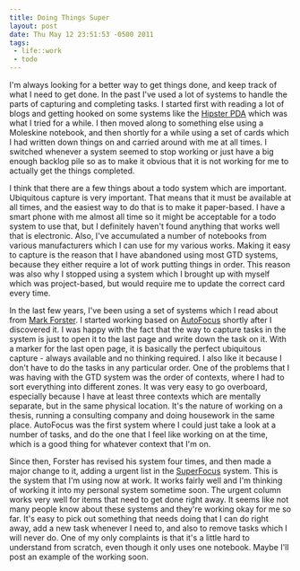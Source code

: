 ```yaml
--- 
title: Doing Things Super
layout: post
date: Thu May 12 23:51:53 -0500 2011
tags:
 - life::work
 - todo
---
```

I'm always looking for a better way to get things done, and keep track
of what I need to get done.  In the past I've used a lot of systems to
handle the parts of capturing and completing tasks.   I started first
with reading a lot of blogs and getting hooked on some systems like
the [Hipster
PDA](http://www.43folders.com/2004/09/03/introducing-the-hipster-pda)
which was what I tried for a while.  I then moved along to something
else using a Moleskine notebook, and then shortly for a while using a
set of cards which I had written down things on and carried around
with me at all times.  I switched whenever a system seemed to stop
working or just have a big enough backlog pile so as to make it
obvious that it is not working for me to actually get the things
completed.

I think that there are a few things about a todo system which
are important.  Ubiquitous capture is very important.  That means that it
must be available at all times, and the easiest way to do that is to
make it paper-based.   I have a smart phone with me almost all time so
it might be acceptable for a todo system to use that, but I definitely
haven't found anything that works well that is electronic.  Also, I've
accumulated a number of notebooks from various manufacturers which I
can use for my various works.  Making it easy to capture is the reason
that I have abandoned using most GTD systems, because they either
require a lot of work putting things in order.   This reason was also
why I stopped using a system which I brought up with myself which was
project-based, but would require me to update the correct card every
time.

In the last few years, I've been using a set of systems which I read about
from [Mark Forster](http://www.markforster.net/).   I started working
based on [AutoFocus](http://www.markforster.net/autofocus-system/)
shortly after I discovered it.  I was happy with the fact that the way
to capture tasks in the system is just to open it to the last page and
write down the task on it.  With a marker for the last open page, it
is basically the perfect ubiquitous capture - always available and 
no thinking required.   I also like it because I don't have to do the
tasks in any particular order.   One of the problems that I was having
with the GTD system was the order of contexts, where I had to sort
everything into different zones.  It was very easy to go overboard,
especially because I have at least three contexts which are mentally
separate, but in the same physical location.  It's the nature of
working on a thesis, running a consulting company and doing housework
in the same place.   AutoFocus was the first system where I could just
take a look at a number of tasks, and do the one that I feel like
working on at the time, which is a good thing for whatever context
that I'm on.

Since then, Forster has revised his system four times, and then made
a major change to it, adding a urgent list in the
[SuperFocus](http://www.markforster.net/blog/2011/2/10/rules-for-superfocus.html) system.
This is the system that I'm using now at work.  It works fairly well
and I'm thinking of working it into my personal system sometime soon.
The urgent column works very well for items that need to get done
right away.  It seems like not many people know about these systems
and they're working okay for me so far.  It's easy to pick out
something that needs doing that I can do right away, add a new task
whenever I need to, and also to remove tasks which I will never do.
One of my only complaints is that it's a little hard to understand
from scratch, even though it only uses one notebook.  Maybe I'll post
an example of the working soon.

